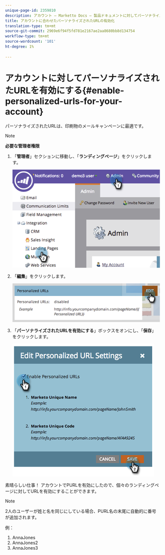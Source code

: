 ```yaml
---
unique-page-id: 2359810
description: アカウント — Marketto Docs — 製品ドキュメントに対してパーソナライズされたURLを有効にする
title: アカウントに合わせたパーソナライズされたURLの有効化
translation-type: tm+mt
source-git-commit: 2969e6f94f5fd781e2167ae2aa8680bb8d134754
workflow-type: tm+mt
source-wordcount: '101'
ht-degree: 1%

---
```



# アカウントに対してパーソナライズされたURLを有効にする{#enable-personalized-urls-for-your-account}

パーソナライズされたURLは、印刷物のメールキャンペーンに最適です。

>[!NOTE]
>
>**必要な管理者権限**

1. 「**管理者**」セクションに移動し、「**ランディングページ**」をクリックします。

   ![](assets/image2014-9-18-13-3a29-3a49.png)

1. 「**編集**」をクリックします。

   ![](assets/image2014-9-18-13-3a29-3a58.png)

1. 「**パーソナライズされたURLを有効にする**」ボックスをオンにし、「**保存**」をクリックします。

   ![](assets/image2014-9-18-13-3a30-3a6.png)

素晴らしい仕事！ アカウントでPURLを有効にしたので、個々のランディングページに対してURLを有効にすることができます。

>[!NOTE]
>
>2人のユーザーが姓と名を同じにしている場合、PURL名の末尾に自動的に番号が追加されます。
>
>例：
>
>1. AnnaJones
>1. AnnaJones2
>1. AnnaJones3

